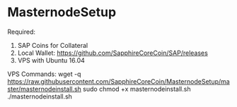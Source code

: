 # MasternodeSetup

Required:
1. SAP Coins for Collateral
2. Local Wallet: https://github.com/SapphireCoreCoin/SAP/releases
3. VPS with Ubuntu 16.04

VPS Commands:
wget -q https://raw.githubusercontent.com/SapphireCoreCoin/MasternodeSetup/master/masternodeinstall.sh
sudo chmod +x masternodeinstall.sh
./masternodeinstall.sh
